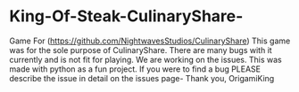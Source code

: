 # King-Of-Steak-CulinaryShare-
Game For (https://github.com/NightwavesStudios/CulinaryShare)
This game was for the sole purpose of CulinaryShare. There are many bugs with it currently and is not fit for playing. We are working on the issues. This was made with python as a fun project. If you were to find a bug PLEASE describe the issue in detail on the issues page- Thank you, OrigamiKing
